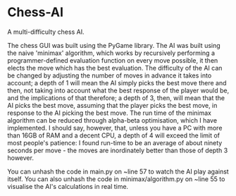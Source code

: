 # Chess-AI
A multi-difficulty chess AI.

The chess GUI was built using the PyGame library. 
The AI was built using the naive 'minimax' algorithm, which works by recursively performing a programmer-defined evaluation function on every move possible, it then elects the move which has the best evaluation. 
The difficulty of the AI can be changed by adjusting the number of moves in advance it takes into account; a depth of 1 will mean the AI simply picks the best move there and then, not taking into account what the best response of the player would be, and the implications of that therefore; a depth of 3, then, will mean that the AI picks the best move, assuming that the player picks the best move, in response to the AI picking the best move.
The run time of the minimax algorithm can be reduced through alpha-beta optimisation, which I have implemented. I should say, however, that, unless you have a PC with more than 16GB of RAM and a decent CPU, a depth of 4 will exceed the limit of most people's patience: I found run-time to be an average of about ninety seconds per move - the moves are inordinately better than those of depth 3 however.

You can unhash the code in main.py on ~line 57 to watch the AI play against itself.
You can also unhash the code in minimax/algorithm.py on ~line 55 to visualise the AI's calculations in real time.
